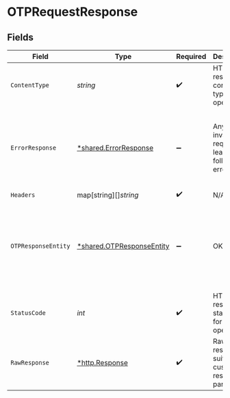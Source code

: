# OTPRequestResponse


## Fields

| Field                                                                                                                        | Type                                                                                                                         | Required                                                                                                                     | Description                                                                                                                  | Example                                                                                                                      |
| ---------------------------------------------------------------------------------------------------------------------------- | ---------------------------------------------------------------------------------------------------------------------------- | ---------------------------------------------------------------------------------------------------------------------------- | ---------------------------------------------------------------------------------------------------------------------------- | ---------------------------------------------------------------------------------------------------------------------------- |
| `ContentType`                                                                                                                | *string*                                                                                                                     | :heavy_check_mark:                                                                                                           | HTTP response content type for this operation                                                                                |                                                                                                                              |
| `ErrorResponse`                                                                                                              | [*shared.ErrorResponse](../../../pkg/models/shared/errorresponse.md)                                                         | :heavy_minus_sign:                                                                                                           | Any bad or invalid request will lead to following error object                                                               | {<br/>"message": "bad URL, please check API documentation",<br/>"code": "request_failed",<br/>"type": "invalid_request_error"<br/>} |
| `Headers`                                                                                                                    | map[string][]*string*                                                                                                        | :heavy_check_mark:                                                                                                           | N/A                                                                                                                          |                                                                                                                              |
| `OTPResponseEntity`                                                                                                          | [*shared.OTPResponseEntity](../../../pkg/models/shared/otpresponseentity.md)                                                 | :heavy_minus_sign:                                                                                                           | OK                                                                                                                           | {<br/>"cf_payment_id": 975654863,<br/>"authenticate_status": "FAILED",<br/>"action": "SUBMIT_OTP",<br/>"payment_message": "otp is invalid"<br/>} |
| `StatusCode`                                                                                                                 | *int*                                                                                                                        | :heavy_check_mark:                                                                                                           | HTTP response status code for this operation                                                                                 |                                                                                                                              |
| `RawResponse`                                                                                                                | [*http.Response](https://pkg.go.dev/net/http#Response)                                                                       | :heavy_check_mark:                                                                                                           | Raw HTTP response; suitable for custom response parsing                                                                      |                                                                                                                              |